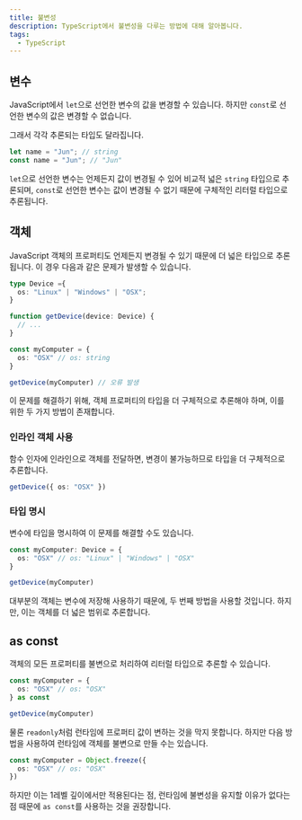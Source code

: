 ```yaml
---
title: 불변성
description: TypeScript에서 불변성을 다루는 방법에 대해 알아봅니다.
tags:
  - TypeScript
---
```


## 변수

JavaScript에서 `let`으로 선언한 변수의 값을 변경할 수 있습니다. 하지만 `const`로 선언한 변수의 값은 변경할 수 없습니다.

그래서 각각 추론되는 타입도 달라집니다.

```ts
let name = "Jun"; // string
const name = "Jun"; // "Jun"
```

`let`으로 선언한 변수는 언제든지 값이 변경될 수 있어 비교적 넓은 `string` 타입으로 추론되며, `const`로 선언한 변수는 값이 변경될 수 없기 때문에 구체적인 리터럴 타입으로 추론됩니다.

## 객체

JavaScript 객체의 프로퍼티도 언제든지 변경될 수 있기 때문에 더 넓은 타입으로 추론됩니다. 이 경우 다음과 같은 문제가 발생할 수 있습니다.

```ts
type Device ={
  os: "Linux" | "Windows" | "OSX";
}

function getDevice(device: Device) {
  // ...
}

const myComputer = {
  os: "OSX" // os: string
}

getDevice(myComputer) // 오류 발생
```

이 문제를 해결하기 위해, 객체 프로퍼티의 타입을 더 구체적으로 추론해야 하며, 이를 위한 두 가지 방법이 존재합니다.

### 인라인 객체 사용

함수 인자에 인라인으로 객체를 전달하면, 변경이 불가능하므로 타입을 더 구체적으로 추론합니다.

```ts
getDevice({ os: "OSX" })
```

### 타입 명시

변수에 타입을 명시하여 이 문제를 해결할 수도 있습니다.

```ts
const myComputer: Device = {
  os: "OSX" // os: "Linux" | "Windows" | "OSX"
}

getDevice(myComputer)
```

대부분의 객체는 변수에 저장해 사용하기 때문에, 두 번째 방법을 사용할 것입니다. 하지만, 이는 객체를 더 넓은 범위로 추론합니다.

## as const

객체의 모든 프로퍼티를 불변으로 처리하여 리터럴 타입으로 추론할 수 있습니다.

```ts
const myComputer = {
  os: "OSX" // os: "OSX"
} as const

getDevice(myComputer)
```

물론 `readonly`처럼 런타임에 프로퍼티 값이 변하는 것을 막지 못합니다. 하지만 다음 방법을 사용하여 런타임에 객체를 불변으로 만들 수는 있습니다.

```ts
const myComputer = Object.freeze({
  os: "OSX" // os: "OSX"
})
```

하지만 이는 1레벨 깊이에서만 적용된다는 점, 런타임에 불변성을 유지할 이유가 없다는 점 때문에 `as const`를 사용하는 것을 권장합니다.
